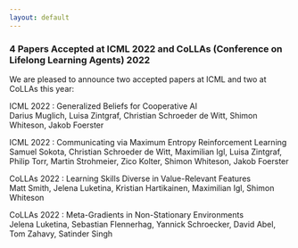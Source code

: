 ```yaml
---
layout: default
---
```


### 4 Papers Accepted at ICML 2022 and CoLLAs (Conference on Lifelong Learning Agents) 2022
We are pleased to announce two accepted papers at ICML and two at CoLLAs this year:

ICML 2022 : Generalized Beliefs for Cooperative AI  
Darius Muglich, Luisa Zintgraf, Christian Schroeder de Witt, Shimon Whiteson, Jakob Foerster

ICML 2022 : Communicating via Maximum Entropy Reinforcement Learning  
Samuel Sokota, Christian Schroeder de Witt, Maximilian Igl, Luisa Zintgraf, Philip Torr, Martin Strohmeier, Zico Kolter, Shimon Whiteson, Jakob Foerster

CoLLAs 2022 : Learning Skills Diverse in Value-Relevant Features  
Matt Smith, Jelena Luketina, Kristian Hartikainen, Maximilian Igl, Shimon Whiteson

CoLLAs 2022 : Meta-Gradients in Non-Stationary Environments  
Jelena Luketina, Sebastian Flennerhag, Yannick Schroecker, David Abel, Tom Zahavy, Satinder Singh
